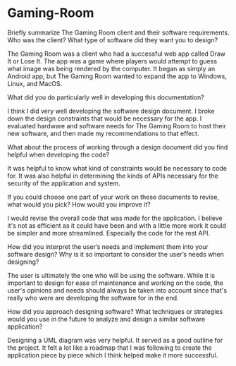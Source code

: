 # Gaming-Room
Briefly summarize The Gaming Room client and their software requirements. Who was the client? What type of software did they want you to design?

The Gaming Room was a client who had a successful web app called Draw It or Lose It. The app was a game where players would attempt to guess what image was being rendered by the computer. It began as simply an Android app, but The Gaming Room wanted to expand the app to Windows, Linux, and MacOS.

What did you do particularly well in developing this documentation?

I think I did very well developing the software design document. I broke down the design constraints that would be necessary for the app. I evaluated hardware and software needs for The Gaming Room to host their new software, and then made my recommendations to that effect.

What about the process of working through a design document did you find helpful when developing the code?

It was helpful to know what kind of constraints would be necessary to code for. It was also helpful in determining the kinds of APIs necessary for the security of the application and system.

If you could choose one part of your work on these documents to revise, what would you pick? How would you improve it?

I would revise the overall code that was made for the application. I believe it's not as efficient as it could have been and with a little more work it could be simpler and more streamlined. Especially the code for the rest API.

How did you interpret the user’s needs and implement them into your software design? Why is it so important to consider the user’s needs when designing?

The user is ultimately the one who will be using the software. While it is important to design for ease of maintenance and working on the code, the user's opinions and needs should always be taken into account since that's really who were are developing the software for in the end. 

How did you approach designing software? What techniques or strategies would you use in the future to analyze and design a similar software application?

Designing a UML diagram was very helpful. It served as a good outline for the project. It felt a lot like a roadmap that I was following to create the application piece by piece which I think helped make it more successful.

